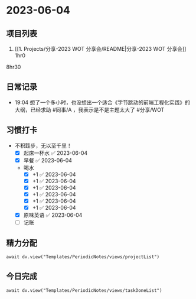 # 2023-06-04

## 项目列表
1. [[1. Projects/分享-2023 WOT 分享会/README|分享-2023 WOT 分享会]] 1hr0

8hr30

## 日常记录
- 19:04 想了一个多小时，也没想出一个适合《字节跳动的前端工程化实践》的大纲，已经求助 #同事/A ，我表示是不是主题太大了 #分享/WOT

## 习惯打卡
- 不积跬步，无以至千里！
	- [x] 起床一杯水 ✅ 2023-06-04
	- [x] 早餐 ✅ 2023-06-04
	-  喝水
		- [x] +1 ✅ 2023-06-04
		- [x] +1 ✅ 2023-06-04
		- [x] +1 ✅ 2023-06-04
		- [x] +1 ✅ 2023-06-04
		- [x] +1 ✅ 2023-06-04
		- [x] +1 ✅ 2023-06-04
	- [x] 原味英语 ✅ 2023-06-04
	- [ ] 记账 

## 精力分配
```dataviewjs
await dv.view("Templates/PeriodicNotes/views/projectList")
```

## 今日完成
```dataviewjs
await dv.view("Templates/PeriodicNotes/views/taskDoneList")
```


